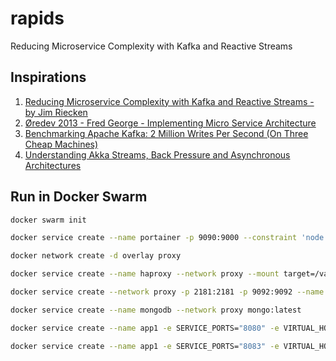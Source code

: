 # rapids
 Reducing Microservice Complexity with Kafka and Reactive Streams

## Inspirations

1. [Reducing Microservice Complexity with Kafka and Reactive Streams - by Jim Riecken](https://www.youtube.com/watch?v=k_Y5ieFHGbs)
2. [Øredev 2013 - Fred George - Implementing Micro Service Architecture](https://vimeo.com/79866979)
3. [Benchmarking Apache Kafka: 2 Million Writes Per Second (On Three Cheap Machines)](https://engineering.linkedin.com/kafka/benchmarking-apache-kafka-2-million-writes-second-three-cheap-machines)
4. [Understanding Akka Streams, Back Pressure and Asynchronous Architectures](https://www.lightbend.com/blog/understanding-akka-streams-back-pressure-and-asynchronous-architectures)

## Run in Docker Swarm

```bash
docker swarm init

docker service create --name portainer -p 9090:9000 --constraint 'node.role == manager' --mount type=bind,src=/var/run/docker.sock,dst=/var/run/docker.sock portainer/portainer -H unix:///var/run/docker.sock

docker network create -d overlay proxy

docker service create --name haproxy --network proxy --mount target=/var/run/docker.sock,source=/var/run/docker.sock,type=bind -p 81:80 --constraint "node.role == manager" dockercloud/haproxy

docker service create --network proxy -p 2181:2181 -p 9092:9092 --name kafka spotify/kafka

docker service create --name mongodb --network proxy mongo:latest

docker service create --name app1 -e SERVICE_PORTS="8080" -e VIRTUAL_HOST="*" -p 82:8080 --network proxy enpassant/rapids:1.0-SNAPSHOT -Dcasbah-snapshot.mongo-url="mongodb://mongodb/store.snapshots" -Dcasbah-journal.mongo-url="mongodb://mongodb/store.messages" -Ddiscussion.query.builder.mongodb.uri="mongodb://mongodb/blog" -Dblog.query.builder.mongodb.uri="mongodb://mongodb/blog" -Ddiscussion.query.mongodb.uri="mongodb://mongodb/blog" -Dblog.query.mongodb.uri="mongodb://mongodb/blog" -Dmicroservice.kafka.server="kafka:9092"

docker service create --name app1 -e SERVICE_PORTS="8083" -e VIRTUAL_HOST="*" -p 82:8083 --network proxy enpassant/rapids:1.0-SNAPSHOT -main blog.query.BlogQuery -Dcasbah-snapshot.mongo-url="mongodb://mongodb/store.snapshots" -Dcasbah-journal.mongo-url="mongodb://mongodb/store.messages" -Ddiscussion.query.builder.mongodb.uri="mongodb://mongodb/blog" -Dblog.query.builder.mongodb.uri="mongodb://mongodb/blog" -Ddiscussion.query.mongodb.uri="mongodb://mongodb/blog" -Dblog.query.mongodb.uri="mongodb://mongodb/blog" -Dmicroservice.kafka.server="kafka:9092"

```
